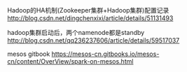 Hadoop的HA机制(Zookeeper集群+Hadoop集群)配置记录
http://blog.csdn.net/dingchenxixi/article/details/51131493

hadoop集群启动后，两个namenode都是standby
http://blog.csdn.net/qq236237606/article/details/59517037

mesos gitbook
https://mesos-cn.gitbooks.io/mesos-cn/content/OverView/spark-on-mesos.html